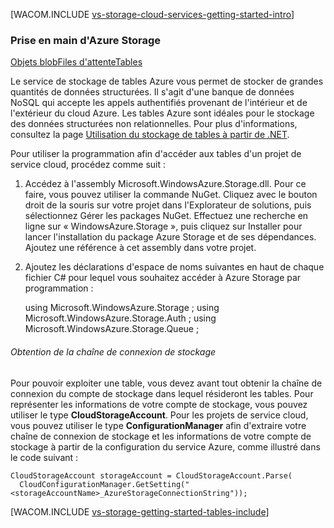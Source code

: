 <properties title="Getting Started with Azure Storage" pageTitle="Getting Started with Azure Storage" metaKeywords="Azure, Getting Started, Storage" description="" services="storage" documentationCenter="" authors="ghogen, kempb" />

<tags ms.service="storage" ms.workload="web" ms.tgt_pltfrm="na" ms.devlang="na" ms.topic="article" ms.date="09/17/2014" ms.author="ghogen, kempb"></tags>

[WACOM.INCLUDE [vs-storage-cloud-services-getting-started-intro](../includes/vs-storage-cloud-services-getting-started-intro.md)]

### Prise en main d'Azure Storage

<div class="dev-center-tutorial-selector sublanding"><a href="/fr-fr/documentation/articles/vs-storage-cloud-services-getting-started-blobs" title="Objets blob" class="current">Objets blob</a><a href="/fr-fr/documentation/articles/vs-storage-cloud-services-getting-started-queues" title="Files d'attente">Files d'attente</a><a href="/fr-fr/documentation/articles/vs-storage-cloud-services-getting-started-tables" title="Tables">Tables</a></div>

Le service de stockage de tables Azure vous permet de stocker de grandes quantités de données structurées. Il s'agit d'une banque de données NoSQL qui accepte les appels authentifiés provenant de l'intérieur et de l'extérieur du cloud Azure. Les tables Azure sont idéales pour le stockage des données structurées non relationnelles. Pour plus d'informations, consultez la page [Utilisation du stockage de tables à partir de .NET][Utilisation du stockage de tables à partir de .NET].

Pour utiliser la programmation afin d'accéder aux tables d'un projet de service cloud, procédez comme suit :

1.  Accédez à l'assembly Microsoft.WindowsAzure.Storage.dll. Pour ce faire, vous pouvez utiliser la commande NuGet. Cliquez avec le bouton droit de la souris sur votre projet dans l'Explorateur de solutions, puis sélectionnez Gérer les packages NuGet. Effectuez une recherche en ligne sur « WindowsAzure.Storage », puis cliquez sur Installer pour lancer l'installation du package Azure Storage et de ses dépendances. Ajoutez une référence à cet assembly dans votre projet.
2.  Ajoutez les déclarations d'espace de noms suivantes en haut de chaque fichier C# pour lequel vous souhaitez accéder à Azure Storage par programmation :

    using Microsoft.WindowsAzure.Storage ;
    using Microsoft.WindowsAzure.Storage.Auth ;
    using Microsoft.WindowsAzure.Storage.Queue ;

###### Obtention de la chaîne de connexion de stockage

Pour pouvoir exploiter une table, vous devez avant tout obtenir la chaîne de connexion du compte de stockage dans lequel résideront les tables. Pour représenter les informations de votre compte de stockage, vous pouvez utiliser le type **CloudStorageAccount**. Pour les projets de service cloud, vous pouvez utiliser le type **ConfigurationManager** afin d'extraire votre chaîne de connexion de stockage et les informations de votre compte de stockage à partir de la configuration du service Azure, comme illustré dans le code suivant :

    CloudStorageAccount storageAccount = CloudStorageAccount.Parse(
      CloudConfigurationManager.GetSetting("<storageAccountName>_AzureStorageConnectionString"));

[WACOM.INCLUDE [vs-storage-getting-started-tables-include](../includes/vs-storage-getting-started-tables-include.md)]

  [vs-storage-cloud-services-getting-started-intro]: ../includes/vs-storage-cloud-services-getting-started-intro.md
  [Objets blob]: /fr-fr/documentation/articles/vs-storage-cloud-services-getting-started-blobs "Objets blob"
  [Files d'attente]: /fr-fr/documentation/articles/vs-storage-cloud-services-getting-started-queues "Files d'attente"
  [Tables]: /fr-fr/documentation/articles/vs-storage-cloud-services-getting-started-tables "Tables"
  [Utilisation du stockage de tables à partir de .NET]: http://azure.microsoft.com/fr-fr/documentation/articles/storage-dotnet-how-to-use-tables/#create-table "Utilisation du stockage de tables à partir de .NET"
  [vs-storage-getting-started-tables-include]: ../includes/vs-storage-getting-started-tables-include.md
